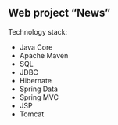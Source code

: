 ## Web project “News”

Technology stack:
* Java Core
* Apache Maven
* SQL
* JDBC
* Hibernate
* Spring Data
* Spring MVC
* JSP
* Tomcat
